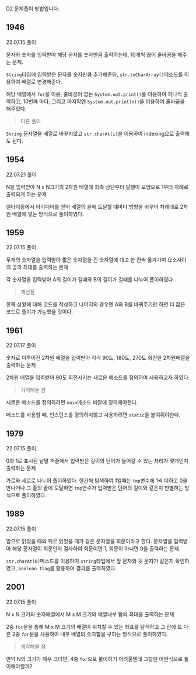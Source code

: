 D2 문제풀이 방법입니다.

## 1946

22.07.15 풀이

문자와 숫자를 입력받아 해당 문자를 숫자만큼 출력하는데, 10개씩 끊어 줄바꿈을 해주는 문제.

`String`타입에 입력받은 문자를 숫자만큼 추가해준뒤, `str.toCharArray()`메소드를 이용하여 배열로 변경해준다.

해당 배열에서 `for`을 이용, 줄바꿈이 없는 `System.out.print()`를 이용하여 하나씩 출력하고, 10번째 마다, 그리고 마지막엔 `System.out.println()`을 이용하여 줄바꿈을 해주었다.

> 다른 풀이

`String` 문자열을 배열로 바꾸지않고 `str.charAt(i)`을 이용하여 indexing으로 출력해도 된다.

## 1954

22.07.21 풀이

N을 입력받아 N x N크기의 2차원 배열에 좌측 상단부터 달팽이 모양으로 1부터 차례로 출력되게 하는 문제

델타이동에서 아이디어를 얻어 배열의 끝에 도달할 떄마다 방향을 바꾸어 차례대로 2차원 배열에 넣는 방식으로 풀이하였다.

## 1959

22.07.15 풀이

두개의 숫자열을 입력받아 짧은 숫자열을 긴 숫자열에 대고 한 칸씩 옮겨가며 요소사이의 곱의 최대를 출력하는 문제

각 숫자열을 입력받아 A의 길이가 길때와 B의 길이가 길때를 나누어 풀이하였다.

> 개선점

한쪽 상황에 대해 코드를 작성하고 나머지의 경우엔 A와 B를 바꿔주기만 하면 더 잛은 코드로 풀이가 가능했을 것이다.

## 1961

22.07.17 풀이

숫자로 이루어진 2차원 배열을 입력받아 각각 90도, 180도, 270도 회전한 2차원배열을 출력하는 문제

2차원 배열을 입력받아 90도 회전시키는 새로운 메소드를 정의하여 사용하고자 하였다. 

> 기억해둘 점

새로운 메소드를 정의하려면 `main`메소드 바깥에 정의해야한다.

메소드를 사용할 때, 인스턴스를 정의하지않고 사용하려면 `static`을 붙여줘야한다.

## 1979

22.07.15 풀이

0과 1로 표시된 낱말 퍼즐에서 입력받은 길이의 단어가 들어갈 수 있는 자리가 몇개인지 출력하는 문제

가로와 세로로 나누어 풀이하였다. 한칸씩 탐색하여 1일때는 `tmp`변수에 1씩 더하고 0을 만나거나 그 줄의 끝에 도달하면 `tmp`변수가 입력받은 단어의 길이와 같은지 판별하는 방식으로 풀이하였다.

## 1989

22.07.15 풀이

앞으로 읽었을 때와 뒤로 읽었을 때가 같은 문자열을 회문이라고 한다. 문자열을 입력받아 해당 문자열이 회문인지 검사하여 회문이면 1, 회문이 아니면 0을 출력하는 문제.

`str.charAt(0)`메소드를 이용하여 `string`타입에서 앞 문자와 뒷 문자가 같은지 확인하였고, `boolean flag`를 활용하여 결과를 출력하였다.

## 2001

22.07.15 풀이

N x N 크기의 숫자배열에서 M x M 크기의 배열내부 합의 최대를 출력하는 문제

2중 `for`문을 통해 M x M 크기의 배열이 위치할 수 있는 좌표를 탐색하고 그 안에 또 다른 2중 `for`문을 사용하여 내부 배열의 숫자합을 구하는 방식으로 풀이하였다.

> 생각해볼 점

만약 N의 크기가 매우 크다면, 4중 `for`으로 풀이하기 어려울텐데 그럴땐 어떤식으로 풀이해야할까?

